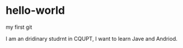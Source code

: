 # hello-world
my first git


I am an dridinary studrnt in CQUPT, I want to learn Jave and Andriod. 
